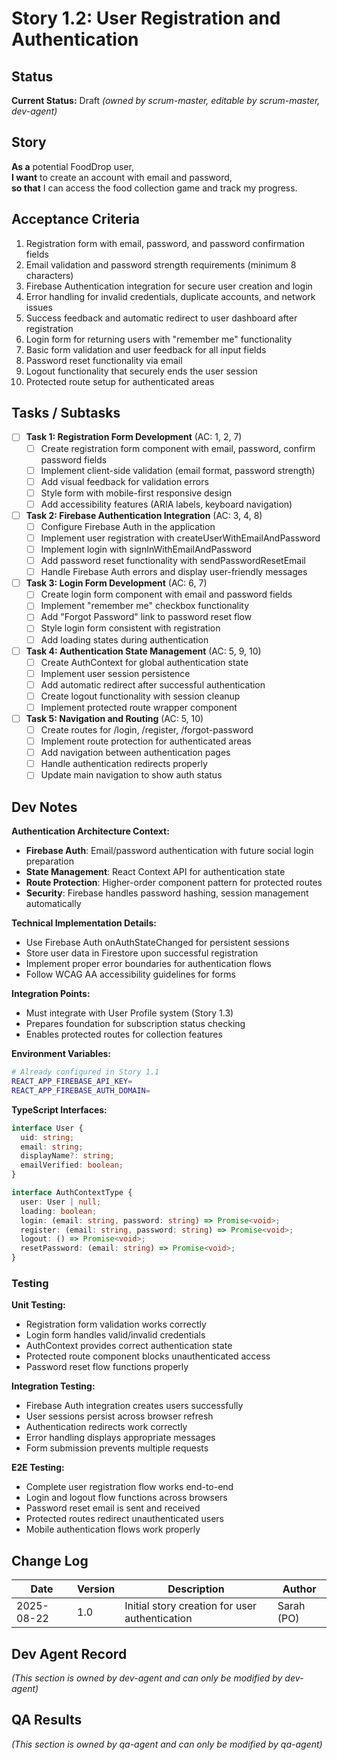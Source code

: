 # Story 1.2: User Registration and Authentication

## Status
**Current Status:** Draft _(owned by scrum-master, editable by scrum-master, dev-agent)_

## Story

**As a** potential FoodDrop user,  
**I want** to create an account with email and password,  
**so that** I can access the food collection game and track my progress.

## Acceptance Criteria

1. Registration form with email, password, and password confirmation fields
2. Email validation and password strength requirements (minimum 8 characters)
3. Firebase Authentication integration for secure user creation and login
4. Error handling for invalid credentials, duplicate accounts, and network issues
5. Success feedback and automatic redirect to user dashboard after registration
6. Login form for returning users with "remember me" functionality
7. Basic form validation and user feedback for all input fields
8. Password reset functionality via email
9. Logout functionality that securely ends the user session
10. Protected route setup for authenticated areas

## Tasks / Subtasks

- [ ] **Task 1: Registration Form Development** (AC: 1, 2, 7)
  - [ ] Create registration form component with email, password, confirm password fields
  - [ ] Implement client-side validation (email format, password strength)
  - [ ] Add visual feedback for validation errors
  - [ ] Style form with mobile-first responsive design
  - [ ] Add accessibility features (ARIA labels, keyboard navigation)

- [ ] **Task 2: Firebase Authentication Integration** (AC: 3, 4, 8)
  - [ ] Configure Firebase Auth in the application
  - [ ] Implement user registration with createUserWithEmailAndPassword
  - [ ] Implement login with signInWithEmailAndPassword
  - [ ] Add password reset functionality with sendPasswordResetEmail
  - [ ] Handle Firebase Auth errors and display user-friendly messages

- [ ] **Task 3: Login Form Development** (AC: 6, 7)
  - [ ] Create login form component with email and password fields
  - [ ] Implement "remember me" checkbox functionality
  - [ ] Add "Forgot Password" link to password reset flow
  - [ ] Style login form consistent with registration
  - [ ] Add loading states during authentication

- [ ] **Task 4: Authentication State Management** (AC: 5, 9, 10)
  - [ ] Create AuthContext for global authentication state
  - [ ] Implement user session persistence
  - [ ] Add automatic redirect after successful authentication
  - [ ] Create logout functionality with session cleanup
  - [ ] Implement protected route wrapper component

- [ ] **Task 5: Navigation and Routing** (AC: 5, 10)
  - [ ] Create routes for /login, /register, /forgot-password
  - [ ] Implement route protection for authenticated areas
  - [ ] Add navigation between authentication pages
  - [ ] Handle authentication redirects properly
  - [ ] Update main navigation to show auth status

## Dev Notes

**Authentication Architecture Context:**
- **Firebase Auth**: Email/password authentication with future social login preparation
- **State Management**: React Context API for authentication state
- **Route Protection**: Higher-order component pattern for protected routes
- **Security**: Firebase handles password hashing, session management automatically

**Technical Implementation Details:**
- Use Firebase Auth onAuthStateChanged for persistent sessions
- Store user data in Firestore upon successful registration
- Implement proper error boundaries for authentication flows
- Follow WCAG AA accessibility guidelines for forms

**Integration Points:**
- Must integrate with User Profile system (Story 1.3)
- Prepares foundation for subscription status checking
- Enables protected routes for collection features

**Environment Variables:**
```bash
# Already configured in Story 1.1
REACT_APP_FIREBASE_API_KEY=
REACT_APP_FIREBASE_AUTH_DOMAIN=
```

**TypeScript Interfaces:**
```typescript
interface User {
  uid: string;
  email: string;
  displayName?: string;
  emailVerified: boolean;
}

interface AuthContextType {
  user: User | null;
  loading: boolean;
  login: (email: string, password: string) => Promise<void>;
  register: (email: string, password: string) => Promise<void>;
  logout: () => Promise<void>;
  resetPassword: (email: string) => Promise<void>;
}
```

### Testing

**Unit Testing:**
- Registration form validation works correctly
- Login form handles valid/invalid credentials
- AuthContext provides correct authentication state
- Protected route component blocks unauthenticated access
- Password reset flow functions properly

**Integration Testing:**
- Firebase Auth integration creates users successfully
- User sessions persist across browser refresh
- Authentication redirects work correctly
- Error handling displays appropriate messages
- Form submission prevents multiple requests

**E2E Testing:**
- Complete user registration flow works end-to-end
- Login and logout flow functions across browsers
- Password reset email is sent and received
- Protected routes redirect unauthenticated users
- Mobile authentication flows work properly

## Change Log

| Date | Version | Description | Author |
|------|---------|-------------|---------|
| 2025-08-22 | 1.0 | Initial story creation for user authentication | Sarah (PO) |

## Dev Agent Record
_(This section is owned by dev-agent and can only be modified by dev-agent)_

## QA Results
_(This section is owned by qa-agent and can only be modified by qa-agent)_
